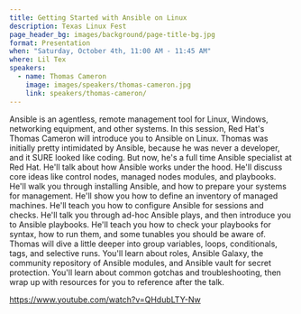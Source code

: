 ```yaml
---
title: Getting Started with Ansible on Linux
description: Texas Linux Fest
page_header_bg: images/background/page-title-bg.jpg
format: Presentation
when: "Saturday, October 4th, 11:00 AM - 11:45 AM"
where: Lil Tex
speakers:
  - name: Thomas Cameron
    image: images/speakers/thomas-cameron.jpg
    link: speakers/thomas-cameron/
---
```


Ansible is an agentless, remote management tool for Linux, Windows, networking
equipment, and other systems.  In this session, Red Hat's Thomas Cameron will
introduce you to Ansible on Linux.  Thomas was initially pretty intimidated by
Ansible, because he was never a developer, and it SURE looked like coding.  But
now, he's a full time Ansible specialist at Red Hat.  He'll talk about how
Ansible works under the hood.  He'll discuss core ideas like control nodes,
managed nodes modules, and playbooks.  He'll walk you through installing
Ansible, and how to prepare your systems for management.  He'll show you how to
define an inventory of managed machines.  He'll teach you how to configure
Ansible for sessions and checks.  He'll talk you through ad-hoc Ansible plays,
and then introduce you to Ansible playbooks.  He'll teach you how to check your
playbooks for syntax, how to run them, and some tunables you should be aware
of.  Thomas will dive a little deeper into group variables, loops,
conditionals, tags, and selective runs.  You'll learn about roles, Ansible
Galaxy, the community repository of Ansible modules, and Ansible vault for
secret protection.  You'll learn about common gotchas and troubleshooting, then
wrap up with resources for you to reference after the talk.

<https://www.youtube.com/watch?v=QHdubLTY-Nw>
